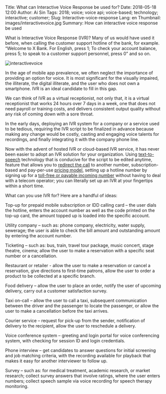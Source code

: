 Title: What can Interactive Voice Response be used for?
Date: 2018-05-18 12:00
Author: Ai Sin
Tags: 2018; voice; voice api; voice-based; technology; interactive; customer;
Slug: Interactive-voice-response 
Lang: en 
Thumbnail: images/interactivevoice.jpg
Summary: How can interactive voice response be used


What is Interactive Voice Response (IVR)? Many of us would have used it before, when calling the customer support hotline of the bank, for example. “Welcome to X Bank. For English, press 1; To check your account balance, press 5; to speak to a customer support personnel, press 0” and so on.

![interactivevoice](/images/interactivevoice.jpg)

In the age of mobile app prevalence, we often neglect the importance of providing an option for voice. It is most significant for the visually impaired, the illiterate, the digital illiterate, and the user who does not own a smartphone. IVR is an ideal candidate to fill in this gap.

We can think of IVR as a virtual receptionist, not only that, it is a virtual receptionist that works 24 hours over 7 days in a week, one that does not need payroll or training costs, and delivers consistent output quality without any risk of coming down with a sore throat.

In the early days, deploying an IVR system for a company or a service used to be tedious, requiring the IVR script to be finalized in advance because making any change would be costly, casting and engaging voice talents for recordings, and finally integrating it with the company phone line.  

Now with the advent of hosted IVR or cloud-based IVR service, it has never been easier to adopt an IVR solution for your organization. Using [text-to-speech](https://www.xoxzo.com/en/about/utilities-api/) technology that is conducive for the script to be edited anytime, feature that allows you to [redirect the call](https://blog.xoxzo.com/en/2017/07/13/dialinnumbers-tutorial/) to another number, subscription-based and pay-per-use [pricing model](https://www.xoxzo.com/en/about/pricing/#din), setting up a hotline number by signing up for a [toll-free or payable incoming number](https://www.xoxzo.com/en/about/dial-in-api/) without having to deal with a telecom operator; you can literally set up an IVR at your fingertips within a short time.

What can you use IVR for? Here are a handful of ideas:

Top-up for prepaid mobile subscription or IDD calling card – the user dials the hotline, enters the account number as well as the code printed on the top-up card, the amount topped up is loaded into the specific account.

Utility company – such as: phone company, electricity, water supply, sewerage; the user is able to check the bill amount and outstanding amount by entering the account number.

Ticketing – such as: bus, train, travel tour package, music concert, stage theatre, cinema; allow the user to make a reservation with a specific seat number or a cancellation.

Restaurant or retailer -  allow the user to make a reservation or cancel a reservation, give directions to first-time patrons, allow the user to order a product to be collected at a specific branch.

Food delivery – allow the user to place an order, notify the user of upcoming delivery, carry out a customer satisfaction survey.

Taxi on-call – allow the user to call a taxi, subsequent communication between the driver and the passenger to locate the passenger, or allow the user to make a cancellation before the taxi arrives.

Courier service – request for pick-up from the sender, notification of delivery to the recipient, allow the user to reschedule a delivery.

Voice conference system – greeting and login portal for voice conferencing system, with checking for session ID and login credentials.

Phone interview – get candidates to answer questions for initial screening and job matching criteria, with the recording available for playback that makes it easy for another interviewer to follow up.

Survey – such as: for medical treatment, academic research, or market research; collect survey answers that involve ratings, where the user enters numbers; collect speech sample via voice recording for speech therapy monitoring.
